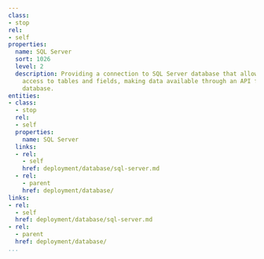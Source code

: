 ```yaml
---
class:
- stop
rel:
- self
properties:
  name: SQL Server
  sort: 1026
  level: 2
  description: Providing a connection to SQL Server database that allows for quick
    access to tables and fields, making data available through an API from the backend
    database.
entities:
- class:
  - stop
  rel:
  - self
  properties:
    name: SQL Server
  links:
  - rel:
    - self
    href: deployment/database/sql-server.md
  - rel:
    - parent
    href: deployment/database/
links:
- rel:
  - self
  href: deployment/database/sql-server.md
- rel:
  - parent
  href: deployment/database/
...
```

